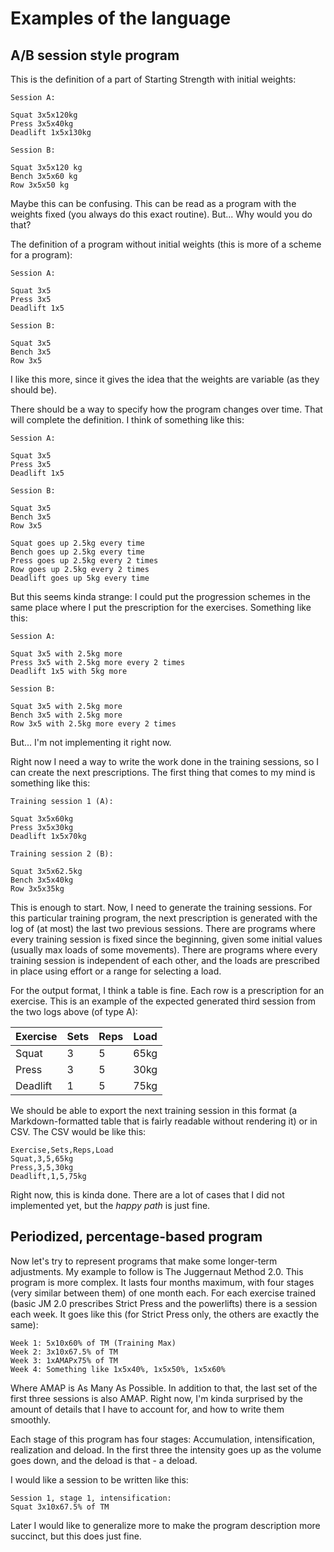 # Examples of the language

## A/B session style program

This is the definition of a part of Starting Strength with initial weights:

```
Session A:

Squat 3x5x120kg
Press 3x5x40kg
Deadlift 1x5x130kg

Session B:

Squat 3x5x120 kg
Bench 3x5x60 kg
Row 3x5x50 kg
```

Maybe this can be confusing. This can be read as a program with the weights fixed (you always do this exact routine). But... Why would you do that?

The definition of a program without initial weights (this is more of a scheme for a program):

```
Session A:

Squat 3x5
Press 3x5
Deadlift 1x5

Session B:

Squat 3x5
Bench 3x5
Row 3x5
```

I like this more, since it gives the idea that the weights are variable (as they should be).

There should be a way to specify how the program changes over time. That will complete the definition. I think of something like this:

```
Session A:

Squat 3x5
Press 3x5
Deadlift 1x5

Session B:

Squat 3x5
Bench 3x5
Row 3x5

Squat goes up 2.5kg every time
Bench goes up 2.5kg every time
Press goes up 2.5kg every 2 times
Row goes up 2.5kg every 2 times
Deadlift goes up 5kg every time
```

But this seems kinda strange: I could put the progression schemes in the same place where I put the prescription for the exercises. Something like this:

```
Session A:

Squat 3x5 with 2.5kg more
Press 3x5 with 2.5kg more every 2 times
Deadlift 1x5 with 5kg more

Session B:

Squat 3x5 with 2.5kg more
Bench 3x5 with 2.5kg more
Row 3x5 with 2.5kg more every 2 times
```

But... I'm not implementing it right now. 

Right now I need a way to write the work done in the training sessions, so I can create the next prescriptions. The first thing that comes to my mind is something like this:

```
Training session 1 (A):

Squat 3x5x60kg
Press 3x5x30kg
Deadlift 1x5x70kg

Training session 2 (B):

Squat 3x5x62.5kg
Bench 3x5x40kg
Row 3x5x35kg
```

This is enough to start. Now, I need to generate the training sessions. For this particular training program, the next prescription is generated with the log of (at most) the last two previous sessions. There are programs where every training session is fixed since the beginning, given some initial values (usually max loads of some movements). There are programs where every training session is independent of each other, and the loads are prescribed in place using effort or a range for selecting a load.

For the output format, I think a table is fine. Each row is a prescription for an exercise. This is an example of the expected generated third session from the two logs above (of type A):

| Exercise | Sets | Reps | Load |
| -------- | ---- | ---- | ---- |
| Squat    | 3    | 5    | 65kg |
| Press    | 3    | 5    | 30kg |
| Deadlift | 1    | 5    | 75kg |

We should be able to export the next training session in this format (a Markdown-formatted table that is fairly readable without rendering it) or in CSV. The CSV would be like this:

```
Exercise,Sets,Reps,Load
Squat,3,5,65kg
Press,3,5,30kg
Deadlift,1,5,75kg
```

Right now, this is kinda done. There are a lot of cases that I did not implemented yet, but the *happy path* is just fine.

## Periodized, percentage-based program

Now let's try to represent programs that make some longer-term adjustments. My example to follow is The Juggernaut Method 2.0. This program is more complex. It lasts four months maximum, with four stages (very similar between them) of one month each. For each exercise trained (basic JM 2.0 prescribes Strict Press and the powerlifts) there is a session each week. It goes like this (for Strict Press only, the others are exactly the same):

```
Week 1: 5x10x60% of TM (Training Max)
Week 2: 3x10x67.5% of TM
Week 3: 1xAMAPx75% of TM
Week 4: Something like 1x5x40%, 1x5x50%, 1x5x60%
```

Where AMAP is As Many As Possible. In addition to that, the last set of the first three sessions is also AMAP. Right now, I'm kinda surprised by the amount of details that I have to account for, and how to write them smoothly.

Each stage of this program has four stages: Accumulation, intensification, realization and deload. In the first three the intensity goes up as the volume goes down, and the deload is that - a deload.

I would like a session to be written like this:

```
Session 1, stage 1, intensification:
Squat 3x10x67.5% of TM
```

Later I would like to generalize more to make the program description more succinct, but this does just fine.

